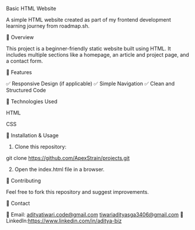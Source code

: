  Basic HTML Website

A simple HTML website created as part of my frontend development learning journey from roadmap.sh.

🔹 Overview

This project is a beginner-friendly static website built using HTML. It includes multiple sections like a homepage, an article and project page, and a contact form.

🔹 Features

✅ Responsive Design (if applicable)
✅ Simple Navigation
✅ Clean and Structured Code

🔹 Technologies Used

HTML

CSS 


🔹 Installation & Usage

1. Clone this repository:

git clone https://github.com/ApexStrain/projects.git


2. Open the index.html file in a browser.


🔹 Contributing

Feel free to fork this repository and suggest improvements.

🔹 Contact

📧 Email: adityatiwari.code@gmail.com
tiwariadityasga3406@gmail.com
🔗 LinkedIn:https://www.linkedin.com/in/aditya-biz
